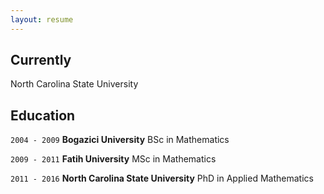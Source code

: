 ```yaml
---
layout: resume
---
```

## Currently

North Carolina State University

## Education

`2004 - 2009`
__Bogazici University__
BSc in Mathematics

`2009 - 2011`
__Fatih University__
MSc in Mathematics

`2011 - 2016`
__North Carolina State University__
PhD in Applied Mathematics

<!--#  Awards>

`2012`
#Name of Award, Organization

## Publications

<!-- A list is also available [online](http://scholar.google.co.uk/citations?user=LTOTl0YAAAAJ) -->

<!--### Journals

`1994`
Article Title, Journal Title

`1994`
Article Title, Journal Title

### Books

`1994`
Book Title, Journal Title

`1994`
Book Title, Journal Title


## Presentations

`1994`
Presentation Title, Conference, <a href="http://MyWebsite.tld/presentation1">Link to Presentation</a>


## Occupation

`Current`
__Current Job Title__, Current Employer

- Task
- Task

`1994-1996`
__Current Job Title__, Current Employer

- Task
- Task



<!-- ### Footer

Last updated: May 2013 -->
